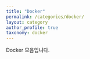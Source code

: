 ```yaml
---
title: "Docker"
permalink: /categories/docker/
layout: category
author_profile: true
taxonomy: docker
---
```


Docker 모음입니다.
